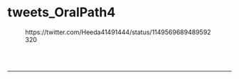 # tweets_OralPath4


<figure class="wp-block-embed-twitter wp-block-embed is-type-rich">
<div class="wp-block-embed__wrapper">
https://twitter.com/Heeda41491444/status/1149569689489592320</div></figure>
<br>
<br>
<hr>
